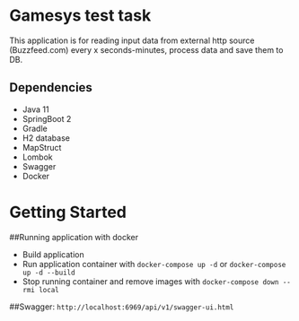 # Gamesys test task

This application is for reading input data from external http source (Buzzfeed.com)  every x seconds-minutes, process data and save them to DB.

## Dependencies

* Java 11
* SpringBoot 2
* Gradle
* H2 database
* MapStruct
* Lombok
* Swagger
* Docker


# Getting Started
##Running application with docker
* Build application
* Run application container with `docker-compose up -d` or `docker-compose up -d --build`
* Stop running container and remove images with `docker-compose down --rmi local`


##Swagger:
`http://localhost:6969/api/v1/swagger-ui.html`